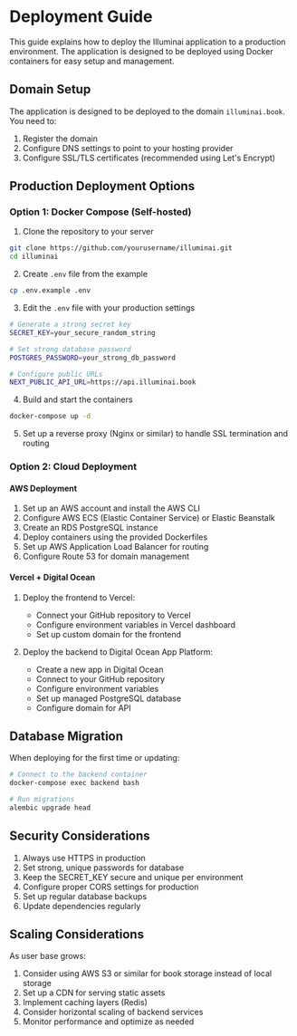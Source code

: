 # Deployment Guide

This guide explains how to deploy the Illuminai application to a production environment. The application is designed to be deployed using Docker containers for easy setup and management.

## Domain Setup

The application is designed to be deployed to the domain `illuminai.book`. You need to:

1. Register the domain
2. Configure DNS settings to point to your hosting provider
3. Configure SSL/TLS certificates (recommended using Let's Encrypt)

## Production Deployment Options

### Option 1: Docker Compose (Self-hosted)

1. Clone the repository to your server
```bash
git clone https://github.com/yourusername/illuminai.git
cd illuminai
```

2. Create `.env` file from the example
```bash
cp .env.example .env
```

3. Edit the `.env` file with your production settings
```bash
# Generate a strong secret key
SECRET_KEY=your_secure_random_string

# Set strong database password
POSTGRES_PASSWORD=your_strong_db_password

# Configure public URLs
NEXT_PUBLIC_API_URL=https://api.illuminai.book
```

4. Build and start the containers
```bash
docker-compose up -d
```

5. Set up a reverse proxy (Nginx or similar) to handle SSL termination and routing

### Option 2: Cloud Deployment

#### AWS Deployment

1. Set up an AWS account and install the AWS CLI
2. Configure AWS ECS (Elastic Container Service) or Elastic Beanstalk
3. Create an RDS PostgreSQL instance
4. Deploy containers using the provided Dockerfiles
5. Set up AWS Application Load Balancer for routing
6. Configure Route 53 for domain management

#### Vercel + Digital Ocean

1. Deploy the frontend to Vercel:
   - Connect your GitHub repository to Vercel
   - Configure environment variables in Vercel dashboard
   - Set up custom domain for the frontend

2. Deploy the backend to Digital Ocean App Platform:
   - Create a new app in Digital Ocean
   - Connect to your GitHub repository
   - Configure environment variables
   - Set up managed PostgreSQL database
   - Configure domain for API

## Database Migration

When deploying for the first time or updating:

```bash
# Connect to the backend container
docker-compose exec backend bash

# Run migrations
alembic upgrade head
```

## Security Considerations

1. Always use HTTPS in production
2. Set strong, unique passwords for database
3. Keep the SECRET_KEY secure and unique per environment
4. Configure proper CORS settings for production
5. Set up regular database backups
6. Update dependencies regularly

## Scaling Considerations

As user base grows:

1. Consider using AWS S3 or similar for book storage instead of local storage
2. Set up a CDN for serving static assets
3. Implement caching layers (Redis)
4. Consider horizontal scaling of backend services
5. Monitor performance and optimize as needed